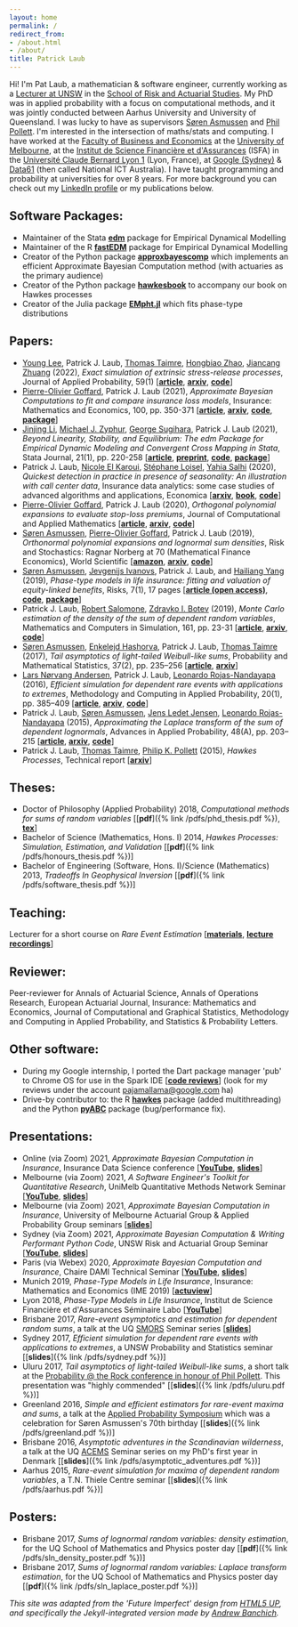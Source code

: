 ```yaml
---
layout: home
permalink: /
redirect_from:
- /about.html
- /about/
title: Patrick Laub
---
```


Hi! I'm Pat Laub, a mathematician & software engineer, currently working as a [Lecturer at UNSW](https://research.unsw.edu.au/people/dr-patrick-laub) in the [School of Risk and Actuarial Studies](https://www.unsw.edu.au/business/our-schools/risk-actuarial). My PhD was in applied probability with a focus on computational methods, and it was jointly conducted between Aarhus University and University of Queensland. I was lucky to have as supervisors [Søren Asmussen](https://pure.au.dk/portal/en/persons/soeren-asmussen(be9c4660-125f-4cc3-97f7-fda28dc4722a).html) and [Phil Pollett](https://people.smp.uq.edu.au/PhilipPollett/).
I'm interested in the intersection of maths/stats and computing.
I have worked at the [Faculty of Business and Economics](https://fbe.unimelb.edu.au/) at the [University of Melbourne](https://www.unimelb.edu.au/), at the [Institut de Science Financière et d'Assurances](https://isfa.univ-lyon1.fr/) (ISFA) in the [Université Claude Bernard Lyon 1](https://www.univ-lyon1.fr/en/) (Lyon, France), at [Google (Sydney)](https://careers.google.com/locations/sydney/) & [Data61](https://www.data61.csiro.au/) (then called National ICT Australia).
I have taught programming and probability at universities for over 8 years.
For more background you can check out my [LinkedIn profile](https://www.linkedin.com/in/plaub) or my publications below.

## Software Packages:

- Maintainer of the Stata [__edm__](https://edm-developers.github.io/EDM/) package for Empirical Dynamical Modelling
- Maintainer of the R [__fastEDM__](https://edm-developers.github.io/fastEDM/) package for Empirical Dynamical Modelling
- Creator of the Python package [__approxbayescomp__](https://pat-laub.github.io/approxbayescomp/) which implements an efficient Approximate Bayesian Computation method (with actuaries as the primary audience)
- Creator of the Python package [__hawkesbook__](https://pypi.org/project/hawkesbook) to accompany our book on Hawkes processes
- Creator of the Julia package [__EMpht.jl__](https://juliahub.com/ui/Packages/EMpht/lpgEz/0.1.0) which fits phase-type distributions

## Papers:

- [Young Lee](https://statistics.fas.harvard.edu/people/young-lee), Patrick J. Laub, [Thomas Taimre](http://researchers.uq.edu.au/researcher/1299), [Hongbiao Zhao](http://hongbiaozhao.weebly.com/), [Jiancang Zhuang](http://bemlar.ism.ac.jp/zhuang/) (2022), *Exact simulation of extrinsic stress-release processes*, Journal of Applied Probability, 59(1) [[__article__](https://www.doi.org/10.1017/jpr.2021.35), [__arxiv__](https://arxiv.org/abs/2106.14415), [__code__](https://github.com/Pat-Laub/exact-simulation-of-extrinsic-stress-release-processes)]
- [Pierre-Olivier Goffard](http://pierre-olivier.goffard.me/), Patrick J. Laub (2021), _Approximate Bayesian Computations to fit and compare insurance loss models_, Insurance: Mathematics and Economics, 100, pp. 350-371 [[__article__](https://www.sciencedirect.com/science/article/pii/S0167668721000998), [__arxiv__](https://arxiv.org/abs/2007.03833), [__code__](https://github.com/LaGauffre/ABCFitLoMo), [__package__](https://pat-laub.github.io/approxbayescomp/)]
- [Jinjing Li](https://www.jinjingli.com/), [Michael J. Zyphur](https://findanexpert.unimelb.edu.au/profile/238494-michael-zyphur), [George Sugihara](https://deepeco.ucsd.edu/sugihara/), Patrick J. Laub (2021), _Beyond Linearity, Stability, and Equilibrium: The edm Package for Empirical Dynamic Modeling and Convergent Cross Mapping in Stata_, Stata Journal, 21(1), pp. 220-258 [[__article__](https://journals.sagepub.com/doi/10.1177/1536867X211000030), [__preprint__](https://jinjingli.github.io/edm/edm-wp.pdf), [__code__](https://jinjingli.github.io/edm/sj-edm.do), [__package__](https://edm-developers.github.io/EDM/)]
- Patrick J. Laub, [Nicole El Karoui](https://www.sorbonne-universite.fr/en/portraits/nicole-el-karoui), [Stéphane Loisel](http://pages.isfa.fr/~stephane/), [Yahia Salhi](http://salhi.yahia.free.fr/) (2020), _Quickest detection in practice in presence of seasonality: An illustration with call center data_, Insurance data analytics: some case studies of advanced algorithms and applications, Economica [[__arxiv__](https://arxiv.org/abs/2006.04576), [__book__](https://www.economica.fr/insurance-data-analytics-some-case-studies-of-advanced-algorithms-and-applications-c2x32609183), [__code__](https://www.github.com/Pat-Laub/SeasonalCUSUM)]
- [Pierre-Olivier Goffard](http://pierre-olivier.goffard.me/), Patrick J. Laub (2020), _Orthogonal polynomial expansions to evaluate stop-loss premiums_, Journal of Computational and Applied Mathematics [[__article__](https://www.sciencedirect.com/science/article/pii/S0377042719306533), [__arxiv__](https://arxiv.org/abs/1712.03468), [__code__](https://github.com/Pat-Laub/ActuarialOrthogonalPolynomials)]
- [Søren Asmussen](https://pure.au.dk/portal/en/persons/soeren-asmussen(be9c4660-125f-4cc3-97f7-fda28dc4722a).html), [Pierre-Olivier Goffard](http://pierre-olivier.goffard.me/), Patrick J. Laub (2019), _Orthonormal polynomial expansions and lognormal sum densities_, Risk and Stochastics: Ragnar Norberg at 70 (Mathematical Finance Economics), World Scientific [[__amazon__](https://www.amazon.co.uk/Risk-Stochastics-Norberg-Mathematical-Economics/dp/1786341948), [__arxiv__](https://arxiv.org/abs/1601.01763), [__code__](https://github.com/Pat-Laub/SLNOrthogonalPolynomials)]
- [Søren Asmussen](https://pure.au.dk/portal/en/persons/soeren-asmussen(be9c4660-125f-4cc3-97f7-fda28dc4722a).html), [Jevgenijs Ivanovs](https://sites.google.com/site/jevgenijsivanovs/home), Patrick J. Laub, and [Hailiang Yang](https://saasweb.hku.hk/staff/hlyang/) (2019), _Phase-type models in life insurance: fitting and valuation of equity-linked benefits_, Risks, 7(1), 17 pages [[__article (open access)__](https://www.mdpi.com/2227-9091/7/1/17), [__code__](https://github.com/Pat-Laub/PhaseTypeLifeInsurance), [__package__](https://github.com/Pat-Laub/EMpht.jl)]
- Patrick J. Laub, [Robert Salomone](https://robsalomone.com/), [Zdravko I. Botev](http://web.maths.unsw.edu.au/~zdravkobotev/) (2019), _Monte Carlo estimation of the density of the sum of dependent random variables_, Mathematics and Computers in Simulation, 161, pp. 23-31 [[__article__](https://www.sciencedirect.com/science/article/pii/S0378475418303197), [__arxiv__](https://arxiv.org/abs/1711.11218), [__code__](https://github.com/Pat-Laub/PushoutDensityEstimation)]
- [Søren Asmussen](https://pure.au.dk/portal/en/persons/soeren-asmussen(be9c4660-125f-4cc3-97f7-fda28dc4722a).html), [Enkelejd Hashorva](http://hec.unil.ch/hec/recherche/fiche?pnom=ehashorva&dyn_lang=en), Patrick J. Laub, [Thomas Taimre](http://researchers.uq.edu.au/researcher/1299) (2017), _Tail asymptotics of light-tailed Weibull-like sums_, Probability and Mathematical Statistics, 37(2), pp. 235–256 [[__article__](http://www.math.uni.wroc.pl/~pms/files/37.2/Article/37.2.3.pdf), [__arxiv__](https://arxiv.org/abs/1712.04070)]
- [Lars Nørvang Andersen](http://pure.au.dk/portal/en/persons/id(182d59cb-4a31-4e18-b0a9-b8b7ef507fa4).html), Patrick J. Laub, [Leonardo Rojas-Nandayapa](https://facultad.itam.mx/en/facultad/41165-leonardo-rojas-nandayapa-0) (2016), _Efficient simulation for dependent rare events with applications to extremes_, Methodology and Computing in Applied Probability, 20(1), pp. 385–409 [[__article__](https://link.springer.com/content/pdf/10.1007%2Fs11009-017-9557-4.pdf), [__arxiv__](https://arxiv.org/abs/1609.09725), [__code__](https://github.com/Pat-Laub/RareMaxima)]
- Patrick J. Laub, [Søren Asmussen](https://pure.au.dk/portal/en/persons/soeren-asmussen(be9c4660-125f-4cc3-97f7-fda28dc4722a).html), [Jens Ledet Jensen](https://pure.au.dk/portal/en/persons/jens-ledet-jensen(a58c9c5a-0879-4606-a387-ebc8b984b134)/persons/jens-ledet-jensen(a58c9c5a-0879-4606-a387-ebc8b984b134).html), [Leonardo Rojas-Nandayapa](https://facultad.itam.mx/en/facultad/41165-leonardo-rojas-nandayapa-0) (2015), _Approximating the Laplace transform of the sum of dependent lognormals_, Advances in Applied Probability, 48(A), pp. 203–215 [[__article__](https://www.cambridge.org/core/services/aop-cambridge-core/content/view/E13F4689C7C791C45340D5276FDF3A78/S0001867816000501a.pdf/approximating_the_laplace_transform_of_the_sum_of_dependent_lognormals.pdf), [__arxiv__](https://arxiv.org/abs/1507.03750), [__code__](https://github.com/Pat-Laub/SLNLaplaceTransformApprox)]
- Patrick J. Laub, [Thomas Taimre](http://researchers.uq.edu.au/researcher/1299), [Philip K. Pollett](https://people.smp.uq.edu.au/PhilipPollett/) (2015), _Hawkes Processes_, Technical report [[__arxiv__](https://arxiv.org/abs/1507.02822)]

## Theses:
- Doctor of Philosophy (Applied Probability) 2018, _Computational methods for sums of random variables_ [[__pdf__]({% link /pdfs/phd_thesis.pdf %}), [__tex__](https://github.com/Pat-Laub/phd-thesis)]
- Bachelor of Science (Mathematics, Hons. I) 2014, _Hawkes Processes: Simulation, Estimation, and Validation_ [[__pdf__]({% link /pdfs/honours_thesis.pdf %})]
- Bachelor of Engineering (Software, Hons. I)/Science (Mathematics) 2013, _Tradeoffs In Geophysical Inversion_  [[__pdf__]({% link /pdfs/software_thesis.pdf %})]

## Teaching:

Lecturer for a short course on _Rare Event Estimation_ [[__materials__](https://pat-laub.github.io/rare-events/), [__lecture recordings__](https://www.youtube.com/playlist?list=PLKsJFg6SO0Ujr6tZHSImQ50vuNPoZ3NOl)]

## Reviewer:

Peer-reviewer for Annals of Actuarial Science, Annals of Operations Research, European Actuarial Journal, Insurance: Mathematics and Economics, Journal of Computational and Graphical Statistics, Methodology and Computing in Applied Probability, and Statistics & Probability Letters.

## Other software:

- During my Google internship, I ported the Dart package manager 'pub' to Chrome OS for use in the Spark IDE [[__code reviews__](https://codereview.appspot.com/search?closed=1&owner=pajamallama&reviewer=&cc=&repo_guid=&base=&private=1&format=html&keys_only=False&with_messages=False&cursor=&limit=50)] (look for my reviews under the account pajamallama@google.com ha)
- Drive-by contributor to: the R [__hawkes__](https://cran.r-project.org/web/packages/hawkes/index.html) package (added multithreading) and the Python [__pyABC__](https://github.com/ICB-DCM/pyABC) package (bug/performance fix).

## Presentations:
- Online (via Zoom) 2021, _Approximate Bayesian Computation in Insurance_, Insurance Data Science conference [[__YouTube__](https://youtu.be/EtZdCWoFMBA), [__slides__](https://slides.com/plaub/abc-at-ids)]
- Melbourne (via Zoom) 2021, _A Software Engineer's Toolkit for Quantitative Research_, UniMelb Quantitative Methods Network Seminar [[__YouTube__](https://youtu.be/vXTNkCsdrF8), [__slides__](https://slides.com/plaub/software-tools-for-quantitative-research)]
- Melbourne (via Zoom) 2021, _Approximate Bayesian Computation in Insurance_, University of Melbourne Actuarial Group & Applied Probability Group seminars [[__slides__](https://slides.com/plaub/abc-at-uom)]
- Sydney (via Zoom) 2021, _Approximate Bayesian Computation & Writing Performant Python Code_, UNSW Risk and Actuarial Group Seminar [[__YouTube__](https://youtu.be/SFXk_A5UBpc), [__slides__](https://slides.com/plaub/abc-at-unsw)]
- Paris (via Webex) 2020, _Approximate Bayesian Computation and Insurance_, Chaire DAMI Technical Seminar [[__YouTube__](https://youtu.be/pwVgIh1495A), [__slides__](/talks/abc)]
- Munich 2019, _Phase-Type Models in Life Insurance_, Insurance: Mathematics and Economics (IME 2019) [[__actuview__](https://www.actuview.com/phase-type-models-in-life-insurance-fitting-and-valuation-of-equity-linked-benefits_80ba6000c.html)]
- Lyon 2018, _Phase-Type Models in Life Insurance_, Institut de Science Financière et d'Assurances Séminaire Labo [[__YouTube__](https://youtu.be/8Ih2NxrLrmg)]
- Brisbane 2017, _Rare-event asymptotics and estimation for dependent random sums_, a talk at the UQ [SMORS](https://www.smp.uq.edu.au/smor-seminars) Seminar series [[__slides__](http://slides.com/plaub/rare-event-asymptotics-and-estimation-for-dependent-random-sums-an-exit-talk-with-applications-to-finance-and-insurance/)]
- Sydney 2017, _Efficient simulation for dependent rare events with applications to extremes_, a UNSW Probability and Statistics seminar [[__slides__]({% link /pdfs/sydney.pdf %})]
- Uluru 2017, _Tail asymptotics of light-tailed Weibull-like sums_, a short talk at the [Probability @ the Rock conference in honour of Phil Pollett](https://acems.org.au/news/phil-pollett-APatR-conf). This presentation was "highly commended" [[__slides__]({% link /pdfs/uluru.pdf %})]
- Greenland 2016, _Simple and efficient estimators for rare-event maxima and sums_, a talk at the [Applied Probability Symposium](http://thiele.au.dk/events/conferences/2016/ilulissat/) which was a celebration for Søren Asmussen's 70th birthday [[__slides__]({% link /pdfs/greenland.pdf %})]
- Brisbane 2016, _Asymptotic adventures in the Scandinavian wilderness_, a talk at the UQ [ACEMS](http://acems.org.au/) Seminar series on my PhD's first year in Denmark [[__slides__]({% link /pdfs/asymptotic_adventures.pdf %})]
- Aarhus 2015, _Rare-event simulation for maxima of dependent random variables_, a T.N. Thiele Centre seminar [[__slides__]({% link /pdfs/aarhus.pdf %})]

## Posters:
- Brisbane 2017, _Sums of lognormal random variables: density estimation_, for the UQ School of Mathematics and Physics poster day [[__pdf__]({% link /pdfs/sln_density_poster.pdf %})]
- Brisbane 2017, _Sums of lognormal random variables: Laplace transform estimation_, for the UQ School of Mathematics and Physics poster day [[__pdf__]({% link /pdfs/sln_laplace_poster.pdf %})]

_This site was adapted from the 'Future Imperfect' design from [HTML5 UP](https://html5up.net), and specifically the Jekyll-integrated version made by [Andrew Banchich](https://github.com/andrewbanchich/")._